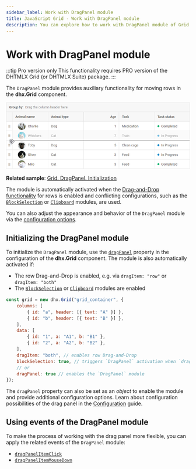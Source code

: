 ```yaml
---
sidebar_label: Work with DragPanel module
title: JavaScript Grid - Work with DragPanel module 
description: You can explore how to work with DragPanel module of Grid in the documentation of the DHTMLX JavaScript UI library. Browse developer guides and API reference, try out code examples and live demos, and download a free 30-day evaluation version of DHTMLX Suite.
---
```


# Work with DragPanel module

:::tip Pro version only 
This functionality requires PRO version of the DHTMLX Grid (or DHTMLX Suite) package.
:::

The `DragPanel` module provides auxiliary functionality for moving rows in the **dhx.Grid** component. 

![](../assets/grid/dragpanel_module.png)

**Related sample**: [Grid. DragPanel. Initialization](https://snippet.dhtmlx.com/oyk02cr6)

The module is automatically activated when the [Drag-and-Drop functionality](grid/configuration.md/#drag-n-drop) for rows is enabled and conflicting configurations, such as the [`BlockSelection`](grid/usage_blockselection.md) or [`Clipboard`](grid/usage_clipboard.md) modules, are used. 

You can also adjust the appearance and behavior of the `DragPanel` module via the [configuration options](grid/configuration.md/#adjusting-the-dragpanel-module).

## Initializing the DragPanel module

To initialize the `DragPanel` module, use the [`dragPanel`](grid/api/grid_dragpanel_config.md) property in the configuration of the **dhx.Grid** component. The module is also automatically activated if:

- The row Drag-and-Drop is enabled, e.g. via `dragItem: "row"` or `dragItem: "both"`
- The [`BlockSelection`](grid/usage_blockselection.md) or [`Clipboard`](grid/usage_clipboard.md) modules are enabled

~~~jsx
const grid = new dhx.Grid("grid_container", {
    columns: [
        { id: "a", header: [{ text: "A" }] },
        { id: "b", header: [{ text: "B" }] },
    ],
    data: [
        { id: "1", a: "A1", b: "B1" },
        { id: "2", a: "A2", b: "B2" },
    ],
    dragItem: "both", // enables row Drag-and-Drop
    blockSelection: true, // triggers `DragPanel` activation when `dragItem` is enabled
    // or
    dragPanel: true // enables the `DragPanel` module
});
~~~

The `dragPanel` property can also be set as an *object* to enable the module and provide additional configuration options.
Learn about configuration possibilities of the drag panel in the [Configuration](grid/configuration.md/#adjusting-the-dragpanel-module) guide.

## Using events of the DragPanel module

To make the process of working with the drag panel more flexible, you can apply the related events of the `DragPanel` module:

- [`dragPanelItemClick`](grid/api/dragpanel/dragpanelitemclick_event.md)
- [`dragPanelItemMouseDown`](grid/api/dragpanel/dragpanelitemmousedown_event.md)